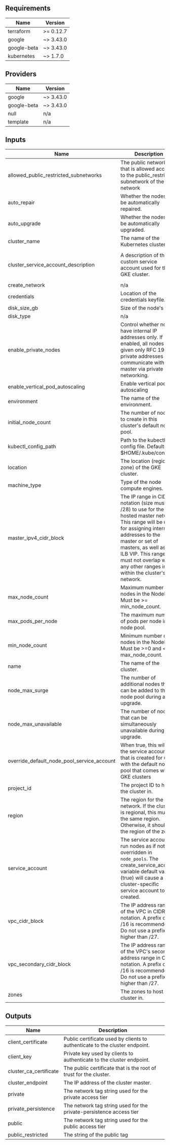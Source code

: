 ## Requirements

| Name | Version |
|------|---------|
| terraform | >= 0.12.7 |
| google | ~> 3.43.0 |
| google-beta | ~> 3.43.0 |
| kubernetes | ~> 1.7.0 |

## Providers

| Name | Version |
|------|---------|
| google | ~> 3.43.0 |
| google-beta | ~> 3.43.0 |
| null | n/a |
| template | n/a |

## Inputs

| Name | Description | Type | Default | Required |
|------|-------------|------|---------|:--------:|
| allowed\_public\_restricted\_subnetworks | The public networks that is allowed access to the public\_restricted subnetwork of the network | `list(string)` | `[]` | no |
| auto\_repair | Whether the nodes will be automatically repaired. | `bool` | `true` | no |
| auto\_upgrade | Whether the nodes will be automatically upgraded. | `bool` | `true` | no |
| cluster\_name | The name of the Kubernetes cluster. | `string` | n/a | yes |
| cluster\_service\_account\_description | A description of the custom service account used for the GKE cluster. | `string` | `"Example GKE Cluster Service Account managed by Terraform"` | no |
| create\_network | n/a | `bool` | `true` | no |
| credentials | Location of the credentials keyfile. | `string` | n/a | yes |
| disk\_size\_gb | Size of the node's disk. | `number` | n/a | yes |
| disk\_type | n/a | `string` | `"pd-standard"` | no |
| enable\_private\_nodes | Control whether nodes have internal IP addresses only. If enabled, all nodes are given only RFC 1918 private addresses and communicate with the master via private networking. | `bool` | `false` | no |
| enable\_vertical\_pod\_autoscaling | Enable vertical pod autoscaling | `string` | `true` | no |
| environment | The name of the environment. | `string` | n/a | yes |
| initial\_node\_count | The number of nodes to create in this cluster's default node pool. | `number` | n/a | yes |
| kubectl\_config\_path | Path to the kubectl config file. Defaults to $HOME/.kube/config | `string` | `""` | no |
| location | The location (region or zone) of the GKE cluster. | `string` | n/a | yes |
| machine\_type | Type of the node compute engines. | `string` | n/a | yes |
| master\_ipv4\_cidr\_block | The IP range in CIDR notation (size must be /28) to use for the hosted master network. This range will be used for assigning internal IP addresses to the master or set of masters, as well as the ILB VIP. This range must not overlap with any other ranges in use within the cluster's network. | `string` | `"10.5.0.0/28"` | no |
| max\_node\_count | Maximum number of nodes in the NodePool. Must be >= min\_node\_count. | `number` | n/a | yes |
| max\_pods\_per\_node | The maximum number of pods per node in this node pool. | `number` | `55` | no |
| min\_node\_count | Minimum number of nodes in the NodePool. Must be >=0 and <= max\_node\_count. | `number` | n/a | yes |
| name | The name of the cluster. | `string` | n/a | yes |
| node\_max\_surge | The number of additional nodes that can be added to the node pool during an upgrade. | `number` | `1` | no |
| node\_max\_unavailable | The number of nodes that can be simultaneously unavailable during an upgrade. | `number` | `0` | no |
| override\_default\_node\_pool\_service\_account | When true, this will use the service account that is created for use with the default node pool that comes with all GKE clusters | `bool` | `false` | no |
| project\_id | The project ID to host the cluster in. | `string` | n/a | yes |
| region | The region for the network. If the cluster is regional, this must be the same region. Otherwise, it should be the region of the zone. | `string` | n/a | yes |
| service\_account | The service account to run nodes as if not overridden in `node_pools`. The create\_service\_account variable default value (true) will cause a cluster-specific service account to be created. | `string` | n/a | yes |
| vpc\_cidr\_block | The IP address range of the VPC in CIDR notation. A prefix of /16 is recommended. Do not use a prefix higher than /27. | `string` | `"10.3.0.0/16"` | no |
| vpc\_secondary\_cidr\_block | The IP address range of the VPC's secondary address range in CIDR notation. A prefix of /16 is recommended. Do not use a prefix higher than /27. | `string` | `"10.4.0.0/16"` | no |
| zones | The zones to host the cluster in. | `list(string)` | n/a | yes |

## Outputs

| Name | Description |
|------|-------------|
| client\_certificate | Public certificate used by clients to authenticate to the cluster endpoint. |
| client\_key | Private key used by clients to authenticate to the cluster endpoint. |
| cluster\_ca\_certificate | The public certificate that is the root of trust for the cluster. |
| cluster\_endpoint | The IP address of the cluster master. |
| private | The network tag string used for the private access tier |
| private\_persistence | The network tag string used for the private-persistence access tier |
| public | The network tag string used for the public access tier |
| public\_restricted | The string of the public tag |
